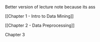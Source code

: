 Better version of lecture note because its ass

[[Chapter 1 - Intro to Data Mining]]

[[Chapter 2 - Data Preprocessing]]

Chapter 3